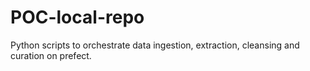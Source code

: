 # POC-local-repo
Python scripts to orchestrate data ingestion, extraction, cleansing and curation on prefect.
